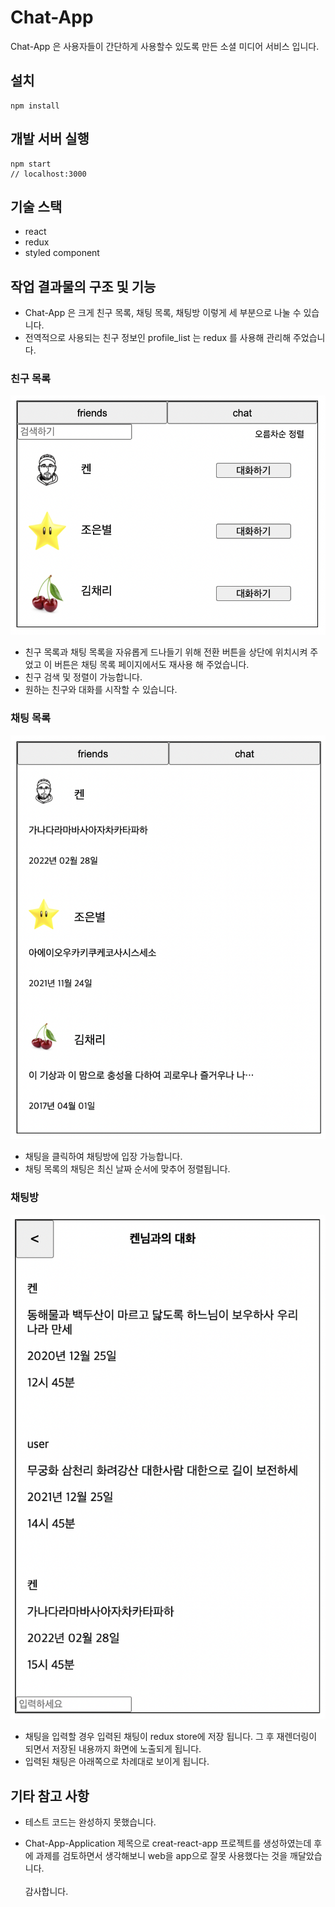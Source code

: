 # Chat-App

Chat-App 은 사용자들이 간단하게 사용할수 있도록 만든 소셜 미디어 서비스 입니다.

## 설치

```
npm install
```

## 개발 서버 실행

```
npm start
// localhost:3000
```

## 기술 스택

- react
- redux 
- styled component  

## 작업 결과물의 구조 및 기능

- Chat-App 은 크게 친구 목록, 채팅 목록, 채팅방 이렇게 세 부분으로 나눌 수 있습니다.  
- 전역적으로 사용되는 친구 정보인 profile_list 는 redux 를 사용해 관리해 주었습니다.

### 친구 목록

![Chat-App](/readme-assets/friend_list.png)

- 친구 목록과 채팅 목록을 자유롭게 드나들기 위해 전환 버튼을 상단에 위치시켜 주었고 이 버튼은 채팅 목록 페이지에서도 재사용 해 주었습니다.
- 친구 검색 및 정렬이 가능합니다.
- 원하는 친구와 대화를 시작할 수 있습니다.

### 채팅 목록

![Chat-App](/readme-assets/chat_list.png)

- 채팅을 클릭하여 채팅방에 입장 가능합니다.
- 채팅 목록의 채팅은 최신 날짜 순서에 맞추어 정렬됩니다.

### 채팅방

![Chat-App](/readme-assets/chat_room.png)

- 채팅을 입력할 경우 입력된 채팅이 redux store에 저장 됩니다. 그 후 재렌더링이 되면서 저장된 내용까지 화면에 노출되게 됩니다.
- 입력된 채팅은 아래쪽으로 차례대로 보이게 됩니다.

## 기타 참고 사항

- 테스트 코드는 완성하지 못했습니다.

- Chat-App-Application 제목으로 creat-react-app  프로젝트를 생성하였는데 후에 과제를 검토하면서 생각해보니 web을 app으로 잘못 사용했다는 것을 깨달았습니다. <br />  
감사합니다.
